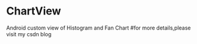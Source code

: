 # ChartView
Android custom view of Histogram and Fan Chart
#<a herf="http://blog.csdn.net/u011146263/article/details/77749446">for more details,please visit my csdn blog</a>
